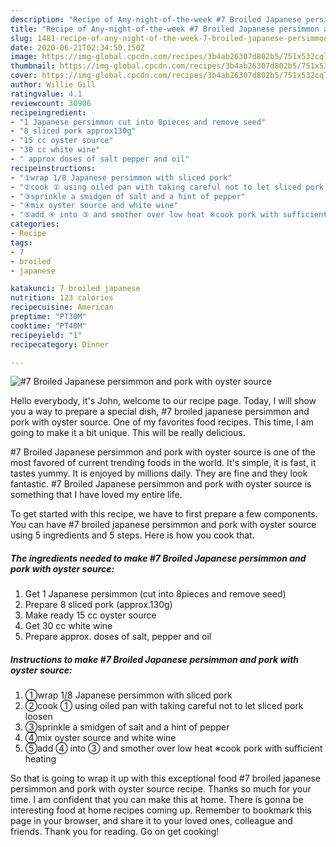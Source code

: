 ```yaml
---
description: "Recipe of Any-night-of-the-week #7 Broiled Japanese persimmon and pork with oyster source"
title: "Recipe of Any-night-of-the-week #7 Broiled Japanese persimmon and pork with oyster source"
slug: 1481-recipe-of-any-night-of-the-week-7-broiled-japanese-persimmon-and-pork-with-oyster-source
date: 2020-06-21T02:34:50.150Z
image: https://img-global.cpcdn.com/recipes/3b4ab26307d802b5/751x532cq70/7-broiled-japanese-persimmon-and-pork-with-oyster-source-recipe-main-photo.jpg
thumbnail: https://img-global.cpcdn.com/recipes/3b4ab26307d802b5/751x532cq70/7-broiled-japanese-persimmon-and-pork-with-oyster-source-recipe-main-photo.jpg
cover: https://img-global.cpcdn.com/recipes/3b4ab26307d802b5/751x532cq70/7-broiled-japanese-persimmon-and-pork-with-oyster-source-recipe-main-photo.jpg
author: Willie Gill
ratingvalue: 4.1
reviewcount: 30906
recipeingredient:
- "1 Japanese persimmon cut into 8pieces and remove seed"
- "8 sliced pork approx130g"
- "15 cc oyster source"
- "30 cc white wine"
- " approx doses of salt pepper and oil"
recipeinstructions:
- "①wrap 1/8 Japanese persimmon with sliced pork"
- "②cook ① using oiled pan with taking careful not to let sliced pork loosen"
- "③sprinkle a smidgen of salt and a hint of pepper"
- "④mix oyster source and white wine"
- "⑤add ④ into ③ and smother over low heat ※cook pork with sufficient heating"
categories:
- Recipe
tags:
- 7
- broiled
- japanese

katakunci: 7 broiled japanese 
nutrition: 123 calories
recipecuisine: American
preptime: "PT30M"
cooktime: "PT40M"
recipeyield: "1"
recipecategory: Dinner

---
```



![#7 Broiled Japanese persimmon and pork with oyster source](https://img-global.cpcdn.com/recipes/3b4ab26307d802b5/751x532cq70/7-broiled-japanese-persimmon-and-pork-with-oyster-source-recipe-main-photo.jpg)

Hello everybody, it's John, welcome to our recipe page. Today, I will show you a way to prepare a special dish, #7 broiled japanese persimmon and pork with oyster source. One of my favorites food recipes. This time, I am going to make it a bit unique. This will be really delicious.

#7 Broiled Japanese persimmon and pork with oyster source is one of the most favored of current trending foods in the world. It's simple, it is fast, it tastes yummy. It is enjoyed by millions daily. They are fine and they look fantastic. #7 Broiled Japanese persimmon and pork with oyster source is something that I have loved my entire life.




To get started with this recipe, we have to first prepare a few components. You can have #7 broiled japanese persimmon and pork with oyster source using 5 ingredients and 5 steps. Here is how you cook that.

<!--inarticleads1-->

##### The ingredients needed to make #7 Broiled Japanese persimmon and pork with oyster source:

1. Get 1 Japanese persimmon (cut into 8pieces and remove seed)
1. Prepare 8 sliced pork (approx.130g)
1. Make ready 15 cc oyster source
1. Get 30 cc white wine
1. Prepare  approx. doses of salt, pepper and oil




<!--inarticleads2-->

##### Instructions to make #7 Broiled Japanese persimmon and pork with oyster source:

1. ①wrap 1/8 Japanese persimmon with sliced pork
1. ②cook ① using oiled pan with taking careful not to let sliced pork loosen
1. ③sprinkle a smidgen of salt and a hint of pepper
1. ④mix oyster source and white wine
1. ⑤add ④ into ③ and smother over low heat ※cook pork with sufficient heating




So that is going to wrap it up with this exceptional food #7 broiled japanese persimmon and pork with oyster source recipe. Thanks so much for your time. I am confident that you can make this at home. There is gonna be interesting food at home recipes coming up. Remember to bookmark this page in your browser, and share it to your loved ones, colleague and friends. Thank you for reading. Go on get cooking!
